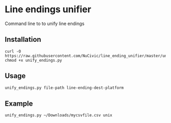 # Line endings unifier
Command line to to unify line endings

## Installation
```
curl -O https://raw.githubusercontent.com/NuCivic/line_ending_unifier/master/unify_endings.py
chmod +x unify_endings.py
```

## Usage

```bash
unify_endings.py file-path line-ending-dest-platform
```

## Example 

```bash
unify_endings.py ~/Downloads/mycsvfile.csv unix
```